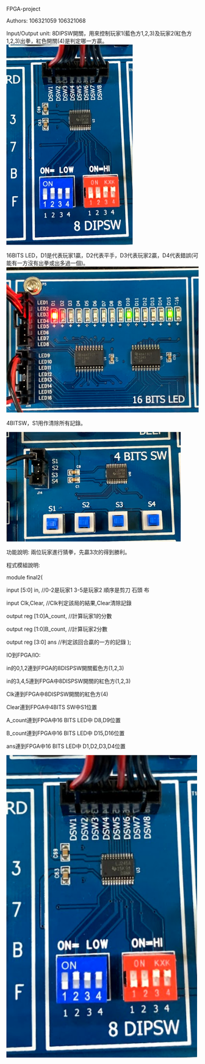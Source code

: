 FPGA-project

Authors: 106321059 106321068

Input/Output unit:
8DIPSW開關，用來控制玩家1(藍色方1,2,3)及玩家2(紅色方1,2,3)出拳，紅色開關(4)是判定哪一方贏。
![image](https://github.com/s106321059/finalproject/blob/master/8bitsw.PNG)

16BITS LED，D1是代表玩家1贏，D2代表平手，D3代表玩家2贏，D4代表錯誤(可能有一方沒有出拳或出多過一個)。
![image](https://github.com/s106321059/finalproject/blob/master/led.PNG)

4BITSW，S1用作清除所有記錄。

![image](https://github.com/s106321059/finalproject/blob/master/4BITsw.PNG)

功能說明:
兩位玩家進行猜拳，先贏3次的得到勝利。

程式模組說明:

module final2(

input [5:0] in, //0-2是玩家1 3-5是玩家2  順序是剪刀 石頭 布

input Clk,Clear, //Clk判定該局的結果,Clear清除記錄

output reg [1:0]A_count, //計算玩家1的分數

output reg [1:0]B_count, //計算玩家2分數

output reg [3:0] ans  //判定該回合贏的一方的記錄
);


IO到FPGA/IO:

in的0,1,2連到FPGA的8DISPSW開關藍色方(1,2,3)

in的3,4,5連到FPGA中8DISPSW開關的紅色方(1,2,3)

Clk連到FPGA中8DISPSW開關的紅色方(4)

Clear連到FPGA中4BITS SW中S1位置

A_count連到FPGA中16 BITS LED中 D8,D9位置

B_count連到FPGA中16 BITS LED中 D15,D16位置

ans連到FPGA中16 BITS LED中 D1,D2,D3,D4位置


<a href="https://drive.google.com/file/d/1E0SvQZ6sXrsiiYVWmhgqVNSjfE6-fJp6/view?usp=sharing" title="Demo Video" rel="nofollow"><img src="https://github.com/s106321059/finalproject/blob/master/8bitsw.PNG" alt="Demo Video" width="500" style="max-width:100%;"></a>

